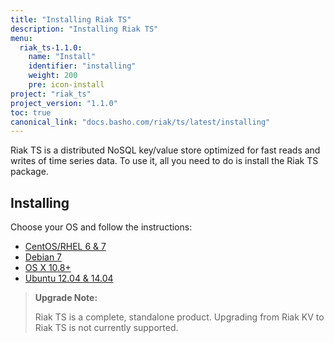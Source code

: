 ```yaml
---
title: "Installing Riak TS"
description: "Installing Riak TS"
menu:
  riak_ts-1.1.0:
    name: "Install"
    identifier: "installing"
    weight: 200
    pre: icon-install
project: "riak_ts"
project_version: "1.1.0"
toc: true
canonical_link: "docs.basho.com/riak/ts/latest/installing"
---
```


[AAE]: http://docs.basho.com/riak/2.1.3/theory/concepts/aae/
[Centos]: http://docs.basho.com/riakts/1.1.0/installing/rhel-centos
[Debian]: http://docs.basho.com/riakts/1.1.0/installing/debian-ubuntu
[OSX]: http://docs.basho.com/riakts/1.1.0/installing/mac-osx
[Ubuntu]: http://docs.basho.com/riakts/1.1.0/installing/debian-ubuntu


Riak TS is a distributed NoSQL key/value store optimized for fast reads and writes of time series data. To use it, all you need to do is install the Riak TS package.
 

## Installing

Choose your OS and follow the instructions:

* [CentOS/RHEL 6 & 7][Centos]
* [Debian 7][Debian]
* [OS X 10.8+][OSX]
* [Ubuntu 12.04 & 14.04][Ubuntu]


>**Upgrade Note:** 
>
>Riak TS is a complete, standalone product. Upgrading from Riak KV to Riak TS is not currently supported.
